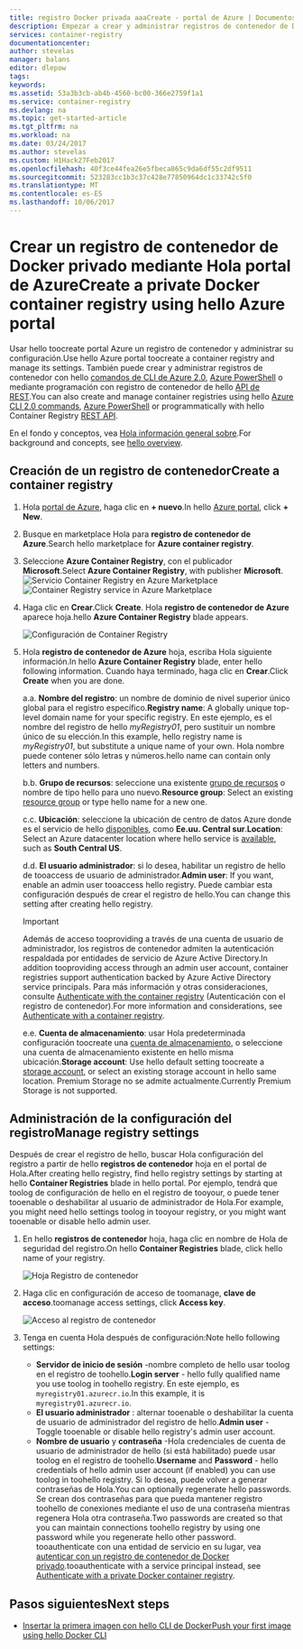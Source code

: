 ```yaml
---
title: registro Docker privada aaaCreate - portal de Azure | Documentos de Microsoft
description: Empezar a crear y administrar registros de contenedor de Docker privados con hello portal de Azure
services: container-registry
documentationcenter: 
author: stevelas
manager: balans
editor: dlepow
tags: 
keywords: 
ms.assetid: 53a3b3cb-ab4b-4560-bc00-366e2759f1a1
ms.service: container-registry
ms.devlang: na
ms.topic: get-started-article
ms.tgt_pltfrm: na
ms.workload: na
ms.date: 03/24/2017
ms.author: stevelas
ms.custom: H1Hack27Feb2017
ms.openlocfilehash: 40f3ce44fea26e5fbeca865c9da6df55c2df9511
ms.sourcegitcommit: 523283cc1b3c37c428e77850964dc1c33742c5f0
ms.translationtype: MT
ms.contentlocale: es-ES
ms.lasthandoff: 10/06/2017
---
```

# <a name="create-a-private-docker-container-registry-using-hello-azure-portal"></a><span data-ttu-id="811e0-103">Crear un registro de contenedor de Docker privado mediante Hola portal de Azure</span><span class="sxs-lookup"><span data-stu-id="811e0-103">Create a private Docker container registry using hello Azure portal</span></span>
<span data-ttu-id="811e0-104">Usar hello toocreate portal Azure un registro de contenedor y administrar su configuración.</span><span class="sxs-lookup"><span data-stu-id="811e0-104">Use hello Azure portal toocreate a container registry and manage its settings.</span></span> <span data-ttu-id="811e0-105">También puede crear y administrar registros de contenedor con hello [comandos de CLI de Azure 2.0](container-registry-get-started-azure-cli.md), [Azure PowerShell](container-registry-get-started-powershell.md) o mediante programación con registro de contenedor de hello [API de REST](https://go.microsoft.com/fwlink/p/?linkid=834376).</span><span class="sxs-lookup"><span data-stu-id="811e0-105">You can also create and manage container registries using hello [Azure CLI 2.0 commands](container-registry-get-started-azure-cli.md), [Azure PowerShell](container-registry-get-started-powershell.md) or programmatically with hello Container Registry [REST API](https://go.microsoft.com/fwlink/p/?linkid=834376).</span></span>

<span data-ttu-id="811e0-106">En el fondo y conceptos, vea [Hola información general sobre](container-registry-intro.md).</span><span class="sxs-lookup"><span data-stu-id="811e0-106">For background and concepts, see [hello overview](container-registry-intro.md).</span></span>

## <a name="create-a-container-registry"></a><span data-ttu-id="811e0-107">Creación de un registro de contenedor</span><span class="sxs-lookup"><span data-stu-id="811e0-107">Create a container registry</span></span>
1. <span data-ttu-id="811e0-108">Hola [portal de Azure](https://portal.azure.com), haga clic en **+ nuevo**.</span><span class="sxs-lookup"><span data-stu-id="811e0-108">In hello [Azure portal](https://portal.azure.com), click **+ New**.</span></span>
2. <span data-ttu-id="811e0-109">Busque en marketplace Hola para **registro de contenedor de Azure**.</span><span class="sxs-lookup"><span data-stu-id="811e0-109">Search hello marketplace for **Azure container registry**.</span></span>
3. <span data-ttu-id="811e0-110">Seleccione **Azure Container Registry**, con el publicador **Microsoft**.</span><span class="sxs-lookup"><span data-stu-id="811e0-110">Select **Azure Container Registry**, with publisher **Microsoft**.</span></span>
    <span data-ttu-id="811e0-111">![Servicio Container Registry en Azure Marketplace](./media/container-registry-get-started-portal/container-registry-marketplace.png)</span><span class="sxs-lookup"><span data-stu-id="811e0-111">![Container Registry service in Azure Marketplace](./media/container-registry-get-started-portal/container-registry-marketplace.png)</span></span>
4. <span data-ttu-id="811e0-112">Haga clic en **Crear**.</span><span class="sxs-lookup"><span data-stu-id="811e0-112">Click **Create**.</span></span> <span data-ttu-id="811e0-113">Hola **registro de contenedor de Azure** aparece hoja.</span><span class="sxs-lookup"><span data-stu-id="811e0-113">hello **Azure Container Registry** blade appears.</span></span>

    ![Configuración de Container Registry](./media/container-registry-get-started-portal/container-registry-settings.png)
5. <span data-ttu-id="811e0-115">Hola **registro de contenedor de Azure** hoja, escriba Hola siguiente información.</span><span class="sxs-lookup"><span data-stu-id="811e0-115">In hello **Azure Container Registry** blade, enter hello following information.</span></span> <span data-ttu-id="811e0-116">Cuando haya terminado, haga clic en **Crear**.</span><span class="sxs-lookup"><span data-stu-id="811e0-116">Click **Create** when you are done.</span></span>

    <span data-ttu-id="811e0-117">a.</span><span class="sxs-lookup"><span data-stu-id="811e0-117">a.</span></span> <span data-ttu-id="811e0-118">**Nombre del registro**: un nombre de dominio de nivel superior único global para el registro específico.</span><span class="sxs-lookup"><span data-stu-id="811e0-118">**Registry name**: A globally unique top-level domain name for your specific registry.</span></span> <span data-ttu-id="811e0-119">En este ejemplo, es el nombre del registro de hello *myRegistry01*, pero sustituir un nombre único de su elección.</span><span class="sxs-lookup"><span data-stu-id="811e0-119">In this example, hello registry name is *myRegistry01*, but substitute a unique name of your own.</span></span> <span data-ttu-id="811e0-120">Hola nombre puede contener sólo letras y números.</span><span class="sxs-lookup"><span data-stu-id="811e0-120">hello name can contain only letters and numbers.</span></span>

    <span data-ttu-id="811e0-121">b.</span><span class="sxs-lookup"><span data-stu-id="811e0-121">b.</span></span> <span data-ttu-id="811e0-122">**Grupo de recursos**: seleccione una existente [grupo de recursos](../azure-resource-manager/resource-group-overview.md#resource-groups) o nombre de tipo hello para uno nuevo.</span><span class="sxs-lookup"><span data-stu-id="811e0-122">**Resource group**: Select an existing [resource group](../azure-resource-manager/resource-group-overview.md#resource-groups) or type hello name for a new one.</span></span>

    <span data-ttu-id="811e0-123">c.</span><span class="sxs-lookup"><span data-stu-id="811e0-123">c.</span></span> <span data-ttu-id="811e0-124">**Ubicación**: seleccione la ubicación de centro de datos Azure donde es el servicio de hello [disponibles](https://azure.microsoft.com/regions/services/), como **Ee.uu. Central sur**.</span><span class="sxs-lookup"><span data-stu-id="811e0-124">**Location**: Select an Azure datacenter location where hello service is [available](https://azure.microsoft.com/regions/services/), such as **South Central US**.</span></span>

    <span data-ttu-id="811e0-125">d.</span><span class="sxs-lookup"><span data-stu-id="811e0-125">d.</span></span> <span data-ttu-id="811e0-126">**El usuario administrador**: si lo desea, habilitar un registro de hello de tooaccess de usuario de administrador.</span><span class="sxs-lookup"><span data-stu-id="811e0-126">**Admin user**: If you want, enable an admin user tooaccess hello registry.</span></span> <span data-ttu-id="811e0-127">Puede cambiar esta configuración después de crear el registro de hello.</span><span class="sxs-lookup"><span data-stu-id="811e0-127">You can change this setting after creating hello registry.</span></span>

      > [!IMPORTANT]
      > <span data-ttu-id="811e0-128">Además de acceso tooproviding a través de una cuenta de usuario de administrador, los registros de contenedor admiten la autenticación respaldada por entidades de servicio de Azure Active Directory.</span><span class="sxs-lookup"><span data-stu-id="811e0-128">In addition tooproviding access through an admin user account, container registries support authentication backed by Azure Active Directory service principals.</span></span> <span data-ttu-id="811e0-129">Para más información y otras consideraciones, consulte [Authenticate with the container registry](container-registry-authentication.md) (Autenticación con el registro de contenedor).</span><span class="sxs-lookup"><span data-stu-id="811e0-129">For more information and considerations, see [Authenticate with a container registry](container-registry-authentication.md).</span></span>
      >

    <span data-ttu-id="811e0-130">e.</span><span class="sxs-lookup"><span data-stu-id="811e0-130">e.</span></span> <span data-ttu-id="811e0-131">**Cuenta de almacenamiento**: usar Hola predeterminada configuración toocreate una [cuenta de almacenamiento](../storage/common/storage-introduction.md), o seleccione una cuenta de almacenamiento existente en hello misma ubicación.</span><span class="sxs-lookup"><span data-stu-id="811e0-131">**Storage account**: Use hello default setting toocreate a [storage account](../storage/common/storage-introduction.md), or select an existing storage account in hello same location.</span></span> <span data-ttu-id="811e0-132">Premium Storage no se admite actualmente.</span><span class="sxs-lookup"><span data-stu-id="811e0-132">Currently Premium Storage is not supported.</span></span>

## <a name="manage-registry-settings"></a><span data-ttu-id="811e0-133">Administración de la configuración del registro</span><span class="sxs-lookup"><span data-stu-id="811e0-133">Manage registry settings</span></span>
<span data-ttu-id="811e0-134">Después de crear el registro de hello, buscar Hola configuración del registro a partir de hello **registros de contenedor** hoja en el portal de Hola.</span><span class="sxs-lookup"><span data-stu-id="811e0-134">After creating hello registry, find hello registry settings by starting at hello **Container Registries** blade in hello portal.</span></span> <span data-ttu-id="811e0-135">Por ejemplo, tendrá que toolog de configuración de hello en el registro de tooyour, o puede tener tooenable o deshabilitar al usuario de administrador de Hola.</span><span class="sxs-lookup"><span data-stu-id="811e0-135">For example, you might need hello settings toolog in tooyour registry, or you might want tooenable or disable hello admin user.</span></span>

1. <span data-ttu-id="811e0-136">En hello **registros de contenedor** hoja, haga clic en nombre de Hola de seguridad del registro.</span><span class="sxs-lookup"><span data-stu-id="811e0-136">On hello **Container Registries** blade, click hello name of your registry.</span></span>

    ![Hoja Registro de contenedor](./media/container-registry-get-started-portal/container-registry-blade.png)
2. <span data-ttu-id="811e0-138">Haga clic en configuración de acceso de toomanage, **clave de acceso**.</span><span class="sxs-lookup"><span data-stu-id="811e0-138">toomanage access settings, click **Access key**.</span></span>

    ![Acceso al registro de contenedor](./media/container-registry-get-started-portal/container-registry-access.png)
3. <span data-ttu-id="811e0-140">Tenga en cuenta Hola después de configuración:</span><span class="sxs-lookup"><span data-stu-id="811e0-140">Note hello following settings:</span></span>

   * <span data-ttu-id="811e0-141">**Servidor de inicio de sesión** -nombre completo de hello usar toolog en el registro de toohello.</span><span class="sxs-lookup"><span data-stu-id="811e0-141">**Login server** - hello fully qualified name you use toolog in toohello registry.</span></span> <span data-ttu-id="811e0-142">En este ejemplo, es `myregistry01.azurecr.io`.</span><span class="sxs-lookup"><span data-stu-id="811e0-142">In this example, it is `myregistry01.azurecr.io`.</span></span>
   * <span data-ttu-id="811e0-143">**El usuario administrador** : alternar tooenable o deshabilitar la cuenta de usuario de administrador del registro de hello.</span><span class="sxs-lookup"><span data-stu-id="811e0-143">**Admin user** - Toggle tooenable or disable hello registry's admin user account.</span></span>
   * <span data-ttu-id="811e0-144">**Nombre de usuario** y **contraseña** -Hola credenciales de cuenta de usuario de administrador de hello (si está habilitado) puede usar toolog en el registro de toohello.</span><span class="sxs-lookup"><span data-stu-id="811e0-144">**Username** and **Password** - hello credentials of hello admin user account (if enabled) you can use toolog in toohello registry.</span></span> <span data-ttu-id="811e0-145">Si lo desea, puede volver a generar contraseñas de Hola.</span><span class="sxs-lookup"><span data-stu-id="811e0-145">You can optionally regenerate hello passwords.</span></span> <span data-ttu-id="811e0-146">Se crean dos contraseñas para que pueda mantener registro toohello de conexiones mediante el uso de una contraseña mientras regenera Hola otra contraseña.</span><span class="sxs-lookup"><span data-stu-id="811e0-146">Two passwords are created so that you can maintain connections toohello registry by using one password while you regenerate hello other password.</span></span> <span data-ttu-id="811e0-147">tooauthenticate con una entidad de servicio en su lugar, vea [autenticar con un registro de contenedor de Docker privado](container-registry-authentication.md).</span><span class="sxs-lookup"><span data-stu-id="811e0-147">tooauthenticate with a service principal instead, see [Authenticate with a private Docker container registry](container-registry-authentication.md).</span></span>

## <a name="next-steps"></a><span data-ttu-id="811e0-148">Pasos siguientes</span><span class="sxs-lookup"><span data-stu-id="811e0-148">Next steps</span></span>
* [<span data-ttu-id="811e0-149">Insertar la primera imagen con hello CLI de Docker</span><span class="sxs-lookup"><span data-stu-id="811e0-149">Push your first image using hello Docker CLI</span></span>](container-registry-get-started-docker-cli.md)
